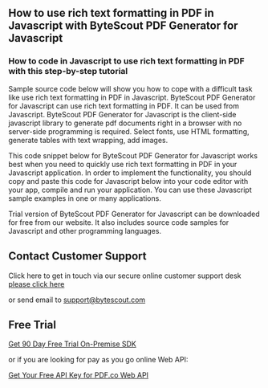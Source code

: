## How to use rich text formatting in PDF in Javascript with ByteScout PDF Generator for Javascript

### How to code in Javascript to use rich text formatting in PDF with this step-by-step tutorial

Sample source code below will show you how to cope with a difficult task like use rich text formatting in PDF in Javascript. ByteScout PDF Generator for Javascript can use rich text formatting in PDF. It can be used from Javascript. ByteScout PDF Generator for Javascript is the client-side javascript library to generate pdf documents right in a browser with no server-side programming is required. Select fonts, use HTML formatting, generate tables with text wrapping, add images.

This code snippet below for ByteScout PDF Generator for Javascript works best when you need to quickly use rich text formatting in PDF in your Javascript application. In order to implement the functionality, you should copy and paste this code for Javascript below into your code editor with your app, compile and run your application. You can use these Javascript sample examples in one or many applications.

Trial version of ByteScout PDF Generator for Javascript can be downloaded for free from our website. It also includes source code samples for Javascript and other programming languages.

## Contact Customer Support

Click here to get in touch via our secure online customer support desk [please click here](https://bytescout.zendesk.com/hc/en-us/requests/new?subject=ByteScout%20PDF%20Generator%20for%20Javascript%20Question)

or send email to [support@bytescout.com](mailto:support@bytescout.com?subject=ByteScout%20PDF%20Generator%20for%20Javascript%20Question) 

## Free Trial

[Get 90 Day Free Trial On-Premise SDK](https://bytescout.com/download/web-installer?utm_source=github-readme)

or if you are looking for pay as you go online Web API:

[Get Your Free API Key for PDF.co Web API](https://pdf.co/documentation/api?utm_source=github-readme)